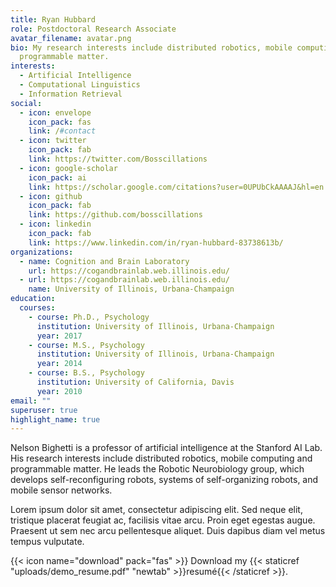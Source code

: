 ```yaml
---
title: Ryan Hubbard
role: Postdoctoral Research Associate
avatar_filename: avatar.png
bio: My research interests include distributed robotics, mobile computing and
  programmable matter.
interests:
  - Artificial Intelligence
  - Computational Linguistics
  - Information Retrieval
social:
  - icon: envelope
    icon_pack: fas
    link: /#contact
  - icon: twitter
    icon_pack: fab
    link: https://twitter.com/Bosscillations
  - icon: google-scholar
    icon_pack: ai
    link: https://scholar.google.com/citations?user=0UPUbCkAAAAJ&hl=en
  - icon: github
    icon_pack: fab
    link: https://github.com/bosscillations
  - icon: linkedin
    icon_pack: fab
    link: https://www.linkedin.com/in/ryan-hubbard-83738613b/
organizations:
  - name: Cognition and Brain Laboratory
    url: https://cogandbrainlab.web.illinois.edu/
  - url: https://cogandbrainlab.web.illinois.edu/
    name: University of Illinois, Urbana-Champaign
education:
  courses:
    - course: Ph.D., Psychology
      institution: University of Illinois, Urbana-Champaign
      year: 2017
    - course: M.S., Psychology
      institution: University of Illinois, Urbana-Champaign
      year: 2014
    - course: B.S., Psychology
      institution: University of California, Davis
      year: 2010
email: ""
superuser: true
highlight_name: true
---
```


Nelson Bighetti is a professor of artificial intelligence at the Stanford AI Lab. His research interests include distributed robotics, mobile computing and programmable matter. He leads the Robotic Neurobiology group, which develops self-reconfiguring robots, systems of self-organizing robots, and mobile sensor networks.

Lorem ipsum dolor sit amet, consectetur adipiscing elit. Sed neque elit, tristique placerat feugiat ac, facilisis vitae arcu. Proin eget egestas augue. Praesent ut sem nec arcu pellentesque aliquet. Duis dapibus diam vel metus tempus vulputate.

{{< icon name="download" pack="fas" >}} Download my {{< staticref "uploads/demo_resume.pdf" "newtab" >}}resumé{{< /staticref >}}.
